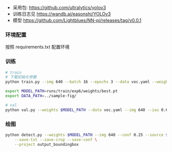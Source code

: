 - 采用包: <https://github.com/ultralytics/yolov3>
- 训练日志见 <https://wandb.ai/easonshi/YOLOv3>
- 模型 <https://github.com/Lightblues/NN-pj/releases/tag/v0.0.1>

### 环境配置

按照 requirements.txt 配置环境

### 训练

```sh
# train
# 下载初始化参数
python train.py --img 640 --batch 16 --epochs 3 --data voc.yaml --weights yolov3.pt --cache --workers 4

export MODEL_PATH=runs/train/exp6/weights/best.pt
export DATA_PATH=../sample-fig/

# val
python val.py --weights $MODEL_PATH --data voc.yaml --img 640 --iou 0.65 --half
```

### 绘图

```sh
python detect.py --weights $MODEL_PATH --img 640 --conf 0.25 --source $DATA_PATH \
    --save-txt --save-crop --save-conf \
    --project output_boundingbox
```
